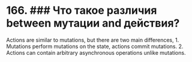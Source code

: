 # 166. ### Что такое различия between мутации and действия?

Actions are similar to mutations, but there are two main differences,
     1. Mutations perform mutations on the state, actions commit mutations.
     2. Actions can contain arbitrary asynchronous operations unlike mutations.